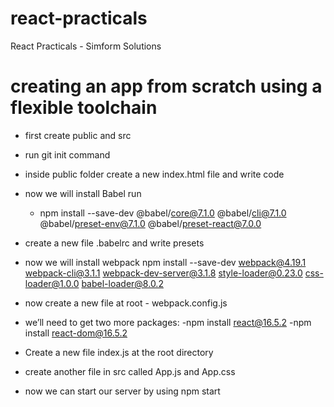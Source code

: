 # react-practicals
React Practicals - Simform Solutions

# creating an app from scratch using a flexible toolchain

- first create public and src
- run git init command
- inside public folder create a new index.html file and write code
- now we will install Babel 
    run 
     - npm install --save-dev @babel/core@7.1.0 @babel/cli@7.1.0 @babel/preset-env@7.1.0 @babel/preset-react@7.0.0

- create a new file .babelrc and write presets 
- now we will install webpack
    npm install --save-dev webpack@4.19.1 webpack-cli@3.1.1 webpack-dev-server@3.1.8 style-loader@0.23.0 css-loader@1.0.0 babel-loader@8.0.2
- now create a new file at root - webpack.config.js
- we’ll need to get two more packages: 
    -npm install react@16.5.2 
    -npm install react-dom@16.5.2
- Create a new file index.js at the root directory
- create another file in src called App.js and App.css
- now we can start our server by using npm start
